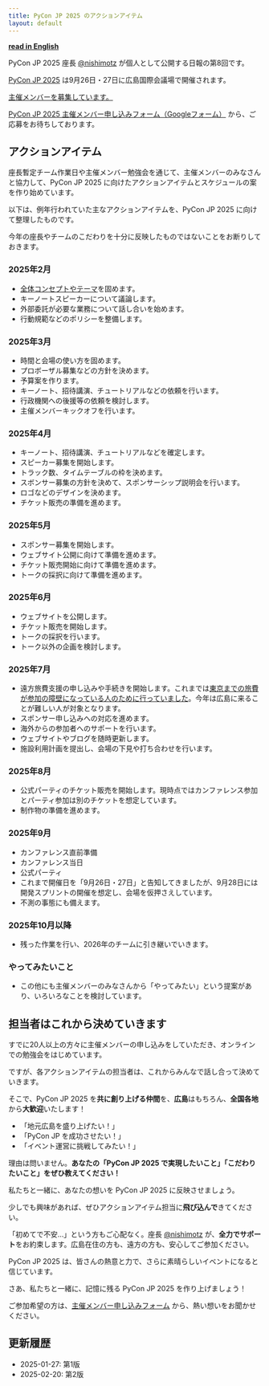 ```yaml
---
title: PyCon JP 2025 のアクションアイテム
layout: default
---
```


[**read in English**](https://pyconjp-2025-chair.nishimotz.com/2025/01/27/action-items-en.html)

PyCon JP 2025 座長 [@nishimotz](https://d.nishimotz.com/aboutme) が個人として公開する日報の第8回です。

[PyCon JP 2025](https://2025.pycon.jp/) は9月26日・27日に広島国際会議場で開催されます。

[主催メンバーを募集しています。](https://pyconjp.blogspot.com/2024/12/call-for-organizing-members-ja.html)

[PyCon JP 2025 主催メンバー申し込みフォーム（Googleフォーム）](https://forms.gle/7irqYKhZVj7AY7LfA) から、ご応募をお待ちしております。

## アクションアイテム

座長暫定チーム作業日や主催メンバー勉強会を通じて、主催メンバーのみなさんと協力して、PyCon JP 2025 に向けたアクションアイテムとスケジュールの案を作り始めています。

以下は、例年行われていた主なアクションアイテムを、PyCon JP 2025 に向けて整理したものです。

今年の座長やチームのこだわりを十分に反映したものではないことをお断りしておきます。

### 2025年2月

- [全体コンセプトやテーマ](https://pyconjp-2025-chair.nishimotz.com/2025/01/21/concepts-for-pycon-jp.html)を固めます。
- キーノートスピーカーについて議論します。
- 外部委託が必要な業務について話し合いを始めます。
- 行動規範などのポリシーを整備します。

### 2025年3月

- 時間と会場の使い方を固めます。
- プロボーザル募集などの方針を決めます。
- 予算案を作ります。
- キーノート、招待講演、チュートリアルなどの依頼を行います。
- 行政機関への後援等の依頼を検討します。
- 主催メンバーキックオフを行います。

### 2025年4月

- キーノート、招待講演、チュートリアルなどを確定します。
- スピーカー募集を開始します。
- トラック数、タイムテーブルの枠を決めます。
- スボンサー募集の方針を決めて、スポンサーシップ説明会を行います。
- ロゴなどのデザインを決めます。
- チケット販売の準備を進めます。

### 2025年5月

- スポンサー募集を開始します。
- ウェブサイト公開に向けて準備を進めます。
- チケット販売開始に向けて準備を進めます。
- トークの採択に向けて準備を進めます。

### 2025年6月

- ウェブサイトを公開します。
- チケット販売を開始します。
- トークの採択を行います。
- トーク以外の企画を検討します。

### 2025年7月

- 遠方旅費支援の申し込みや手続きを開始します。これまでは[東京までの旅費が参加の障壁になっている人のために行っていました](https://pyconjp.blogspot.com/2024/12/technology-for-pycon-jp-travel-support.html)。今年は広島に来ることが難しい人が対象となります。
- スポンサー申し込みへの対応を進めます。
- 海外からの参加者へのサポートを行います。
- ウェブサイトやブログを随時更新します。
- 施設利用計画を提出し、会場の下見や打ち合わせを行います。

### 2025年8月

- 公式パーティのチケット販売を開始します。現時点ではカンファレンス参加とパーティ参加は別のチケットを想定しています。
- 制作物の準備を進めます。

### 2025年9月

- カンファレンス直前準備
- カンファレンス当日
- 公式パーティ
- これまで開催日を「9月26日・27日」と告知してきましたが、9月28日には開発スプリントの開催を想定し、会場を仮押さえしています。
- 不測の事態にも備えます。

### 2025年10月以降

- 残った作業を行い、2026年のチームに引き継いでいきます。

### やってみたいこと

- この他にも主催メンバーのみなさんから「やってみたい」という提案があり、いろいろなことを検討しています。

## 担当者はこれから決めていきます

すでに20人以上の方々に主催メンバーの申し込みをしていただき、オンラインでの勉強会をはじめています。

ですが、各アクションアイテムの担当者は、これからみんなで話し合って決めていきます。

そこで、PyCon JP 2025 を**共に創り上げる仲間**を、**広島**はもちろん、**全国各地**から**大歓迎**いたします！

- 「地元広島を盛り上げたい！」
- 「PyCon JP を成功させたい！」
- 「イベント運営に挑戦してみたい！」

理由は問いません。**あなたの「PyCon JP 2025 で実現したいこと」「こだわりたいこと」をぜひ教えてください！**

私たちと一緒に、あなたの想いを PyCon JP 2025 に反映させましょう。

少しでも興味があれば、ぜひアクションアイテム担当に**飛び込んで**きてください。

「初めてで不安…」という方もご心配なく。座長 [@nishimotz](https://d.nishimotz.com/aboutme) が、**全力でサポート**をお約束します。広島在住の方も、遠方の方も、安心してご参加ください。

PyCon JP 2025 は、皆さんの熱意と力で、さらに素晴らしいイベントになると信じています。

さあ、私たちと一緒に、記憶に残る PyCon JP 2025 を作り上げましょう！

ご参加希望の方は、[主催メンバー申し込みフォーム](https://forms.gle/7irqYKhZVj7AY7LfA) から、熱い想いをお聞かせください。

## 更新履歴

- 2025-01-27: 第1版
- 2025-02-20: 第2版
